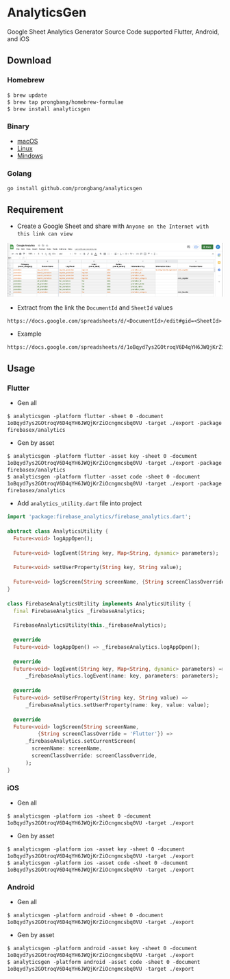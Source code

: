 # AnalyticsGen

Google Sheet Analytics Generator Source Code supported Flutter, Android, and iOS

## Download

### Homebrew

```shell
$ brew update
$ brew tap prongbang/homebrew-formulae
$ brew install analyticsgen
```

### Binary

- [macOS](https://github.com/prongbang/analyticsgen/blob/master/bin/macos/analyticsgen?raw=true)
- [Linux](https://github.com/prongbang/analyticsgen/blob/master/bin/linux/analyticsgen?raw=true)
- [Mindows](https://github.com/prongbang/analyticsgen/blob/master/bin/windows/analyticsgen.exe?raw=true)


### Golang

```shell
go install github.com/prongbang/analyticsgen
```

## Requirement

- Create a Google Sheet and share with `Anyone on the Internet with this link can view`

![Sheet](/docs/screenshot.png)

- Extract from the link the `DocumentId` and `SheetId` values

```
https://docs.google.com/spreadsheets/d/<DocumentId>/edit#gid=<SheetId>
```

- Example

```html
https://docs.google.com/spreadsheets/d/1oBqyd7ys2GOtroqV6D4qYH6JWQjKrZiOcngmcsbq0VU/edit#gid=0
```

## Usage

### Flutter

- Gen all

```shell
$ analyticsgen -platform flutter -sheet 0 -document 1oBqyd7ys2GOtroqV6D4qYH6JWQjKrZiOcngmcsbq0VU -target ./export -package firebasex/analytics
```

- Gen by asset

```shell
$ analyticsgen -platform flutter -asset key -sheet 0 -document 1oBqyd7ys2GOtroqV6D4qYH6JWQjKrZiOcngmcsbq0VU -target ./export -package firebasex/analytics
$ analyticsgen -platform flutter -asset code -sheet 0 -document 1oBqyd7ys2GOtroqV6D4qYH6JWQjKrZiOcngmcsbq0VU -target ./export -package firebasex/analytics
```

- Add `analytics_utility.dart` file into project

```dart
import 'package:firebase_analytics/firebase_analytics.dart';

abstract class AnalyticsUtility {
  Future<void> logAppOpen();

  Future<void> logEvent(String key, Map<String, dynamic> parameters);

  Future<void> setUserProperty(String key, String value);

  Future<void> logScreen(String screenName, {String screenClassOverride});
}

class FirebaseAnalyticsUtility implements AnalyticsUtility {
  final FirebaseAnalytics _firebaseAnalytics;

  FirebaseAnalyticsUtility(this._firebaseAnalytics);

  @override
  Future<void> logAppOpen() => _firebaseAnalytics.logAppOpen();

  @override
  Future<void> logEvent(String key, Map<String, dynamic> parameters) =>
      _firebaseAnalytics.logEvent(name: key, parameters: parameters);

  @override
  Future<void> setUserProperty(String key, String value) =>
      _firebaseAnalytics.setUserProperty(name: key, value: value);

  @override
  Future<void> logScreen(String screenName,
          {String screenClassOverride = 'Flutter'}) =>
      _firebaseAnalytics.setCurrentScreen(
        screenName: screenName,
        screenClassOverride: screenClassOverride,
      );
}
```

### iOS

- Gen all

```shell
$ analyticsgen -platform ios -sheet 0 -document 1oBqyd7ys2GOtroqV6D4qYH6JWQjKrZiOcngmcsbq0VU -target ./export
```

- Gen by asset

```shell
$ analyticsgen -platform ios -asset key -sheet 0 -document 1oBqyd7ys2GOtroqV6D4qYH6JWQjKrZiOcngmcsbq0VU -target ./export
$ analyticsgen -platform ios -asset code -sheet 0 -document 1oBqyd7ys2GOtroqV6D4qYH6JWQjKrZiOcngmcsbq0VU -target ./export
```

### Android

- Gen all

```shell
$ analyticsgen -platform android -sheet 0 -document 1oBqyd7ys2GOtroqV6D4qYH6JWQjKrZiOcngmcsbq0VU -target ./export
```

- Gen by asset

```shell
$ analyticsgen -platform android -asset key -sheet 0 -document 1oBqyd7ys2GOtroqV6D4qYH6JWQjKrZiOcngmcsbq0VU -target ./export
$ analyticsgen -platform android -asset code -sheet 0 -document 1oBqyd7ys2GOtroqV6D4qYH6JWQjKrZiOcngmcsbq0VU -target ./export
```
